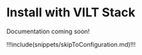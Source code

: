 # Install with VILT Stack

Documentation coming soon! <!--- #TODO write docs --->



!!!include(snippets/skipToConfiguration.md)!!!
